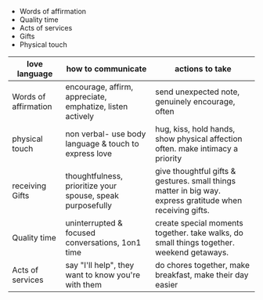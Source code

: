 - Words of affirmation
- Quality time
- Acts of services
- Gifts
- Physical touch

| love language        | how to communicate                                         | actions to take                                                                                           |
| -------------------- | ---------------------------------------------------------- | --------------------------------------------------------------------------------------------------------- |
| Words of affirmation | encourage, affirm, appreciate, emphatize, listen actively  | send unexpected note, genuinely encourage, often                                                          |
| physical touch       | non verbal- use body language & touch to express love      | hug, kiss, hold hands, show physical affection often. make intimacy a priority                            |
| receiving Gifts      | thoughtfulness, prioritize your spouse, speak purposefully | give thoughtful gifts & gestures. small things matter in big way. express gratitude when receiving gifts. |
| Quality time         | uninterrupted & focused conversations, 1on1 time           | create special moments together. take walks, do small things together. weekend getaways.                  |
| Acts of services     | say "I'll help", they want to know you're with them        | do chores together, make breakfast, make their day easier                                                 |

